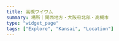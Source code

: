 ```yaml
---
title: 高槻ワイワム
summary: 場所｜関西地方・大阪府北部・高槻市
type: "widget_page"
tags: ["Explore", "Kansai", "Location"]
---
```

